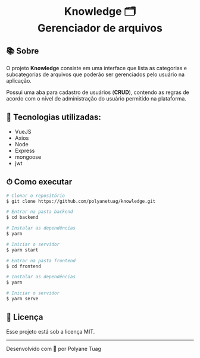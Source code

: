 <h1 align="center">  
  Knowledge 🗂 <br/> Gerenciador de arquivos
</h1>

## 📚 Sobre

O projeto **Knowledge** consiste em uma interface que lista as categorias e subcategorias de arquivos que poderão ser gerenciados pelo usuário na aplicação. 

Possui uma aba para cadastro de usuários (**CRUD**), contendo as regras de acordo com o nível de administração do usuário permitido na plataforma.

## 🚀 Tecnologias utilizadas:

- VueJS
- Axios
- Node
- Express
- mongoose
- jwt

## ⏱ Como executar

```bash
# Clonar o repositório
$ git clone https://github.com/polyanetuag/knowledge.git

# Entrar na pasta backend
$ cd backend

# Instalar as dependências
$ yarn 

# Iniciar o servidor
$ yarn start

# Entrar na pasta frontend
$ cd frontend

# Instalar as dependências
$ yarn 

# Iniciar o servidor
$ yarn serve


```

## 📝 Licença

Esse projeto está sob a licença MIT.

---
Desenvolvido com 💜 por Polyane Tuag
